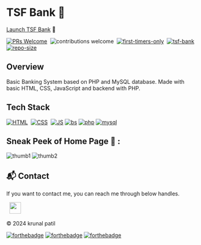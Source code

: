# TSF Bank 🏦


[Launch TSF Bank](http://tsfbank.rf.gd) 🏦

[![PRs Welcome](https://img.shields.io/badge/PRs-Welcome-brightgreen.svg?style=flat&logo=github)](https://github.com/krunalpatil18/TSF-Bank)&nbsp;
![contributions welcome](https://img.shields.io/static/v1.svg?label=Contributions&message=Welcome&color=brightgreen&style=flat&logo=github)&nbsp;
[![first-timers-only](https://img.shields.io/badge/first--timers--only-friendly-blue.svg?style=flat)](https://github.com/krunalpatil18/TSF-Bank)&nbsp;
[![tsf-bank](https://img.shields.io/website-up-down-green-red/http/shields.io.svg?color=blue)](http://tsfbank.rf.gd)&nbsp;
[![repo-size](https://img.shields.io/github/repo-size/jigar-sable/TSF-Bank)](https://github.com/krunalpatil18/TSF-Bank)




## Overview

Basic Banking System based on PHP and MySQL database.
Made with basic HTML, CSS, JavaScript and backend with PHP.

## Tech Stack
[![HTML](https://img.shields.io/badge/html5%20-%23E34F26.svg?&style=for-the-badge&logo=html5&logoColor=white)](https://github.com/krunalpatil18/TSF-Bank/search?l=html)&nbsp;
[![CSS](https://img.shields.io/badge/css3%20-%231572B6.svg?&style=for-the-badge&logo=css3&logoColor=white)](https://github.com/krunalpatil18/TSF-Bank/search?l=css)&nbsp;
[![JS](https://img.shields.io/badge/javascript%20-%23323330.svg?&style=for-the-badge&logo=javascript&logoColor=%23F7DF1E)](https://github.com/krunalpatil18/TSF-Bank/search?l=javascript)
[![bs](https://img.shields.io/badge/Bootstrap-563D7C?style=for-the-badge&logo=bootstrap&logoColor=white)]()
[![php](https://img.shields.io/badge/PHP-777BB4?style=for-the-badge&logo=php&logoColor=white)](https://github.com/krunalpatil18/TSF-Bank/search?l=php)
[![mysql](https://img.shields.io/badge/MySQL-00000F?style=for-the-badge&logo=mysql&logoColor=white)]()

## Sneak Peek of Home Page 🙈 :
![thumb1](https://user-images.githubusercontent.com/64949957/121956544-e1a21000-cd7e-11eb-9ae0-8096ba7b765f.PNG)
![thumb2](https://user-images.githubusercontent.com/64949957/121956614-fa122a80-cd7e-11eb-9311-d425885c1bf1.PNG)

<h2>📬 Contact</h2>

If you want to contact me, you can reach me through below handles.

&nbsp;&nbsp;<a href="https://www.linkedin.com/in/Krunal-patil-074432281/"><img src="https://www.felberpr.com/wp-content/uploads/linkedin-logo.png" width="30"></img></a>

© 2024 krunal patil


[![forthebadge](https://forthebadge.com/images/badges/built-with-love.svg)](https://forthebadge.com) 
[![forthebadge](https://forthebadge.com/images/badges/built-by-developers.svg)](https://forthebadge.com) 
[![forthebadge](https://forthebadge.com/images/badges/built-with-swag.svg)](https://forthebadge.com)

